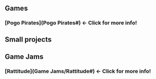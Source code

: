 ## Games
### [Pogo Pirates](Pogo Pirates#) ← Click for more info!


## Small projects


## Game Jams
### [Rattitude](Game Jams/Rattitude#) ← Click for more info!